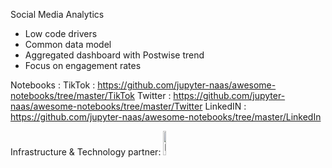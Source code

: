 Social Media Analytics

- Low code drivers
- Common data model
- Aggregated dashboard with Postwise trend
- Focus on engagement rates

Notebooks : 
TikTok : https://github.com/jupyter-naas/awesome-notebooks/tree/master/TikTok
Twitter : https://github.com/jupyter-naas/awesome-notebooks/tree/master/Twitter
LinkedIN : https://github.com/jupyter-naas/awesome-notebooks/tree/master/LinkedIn

Infrastructure & Technology partner:
<img width="10%" alt="Naas" src="https://landen.imgix.net/jtci2pxwjczr/assets/5ice39g4.png?w=160"/>

